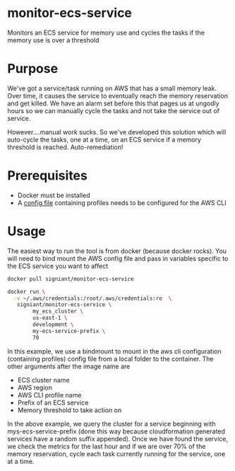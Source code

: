 # monitor-ecs-service
Monitors an ECS service for memory use and cycles the tasks if the memory use is over a threshold

# Purpose
We've got a service/task running on AWS that has a small memory leak.  Over time, it causes the service to eventually reach the memory reservation and get killed.  We have an alarm set before this that pages us at ungodly hours so we can manually cycle the tasks and not take the service out of service.

However....manual work sucks. So we've developed this solution which will auto-cycle the tasks, one at a time, on an ECS service if a memory threshold is reached.  Auto-remediation!


# Prerequisites
* Docker must be installed
* A [config file](http://docs.aws.amazon.com/cli/latest/userguide/cli-chap-getting-started.html) containing profiles needs to be configured for the AWS CLI

# Usage

The easiest way to run the tool is from docker (because docker rocks).  You will need to bind mount the AWS config file and pass in variables specific to the ECS service you want to affect

```bash
docker pull signiant/monitor-ecs-service
```

```bash
docker run \
  -v ~/.aws/credentials:/root/.aws/credentials:ro  \
   signiant/monitor-ecs-service \
        my_ecs_cluster \
        us-east-1 \
        development \
        my-ecs-service-prefix \
        70
```

In this example, we use a bindmount to mount in the aws cli configuration (containing profiles) config file from a local folder to the container.  The other arguments after the image name are

* ECS cluster name
* AWS region
* AWS CLI profile name
* Prefix of an ECS service
* Memory threshold to take action on

In the above example, we query the cluster for a service beginning with mys-ecs-service-prefix (done this way because cloudformation generated services have a random suffix appended).  Once we have found the service, we check the metrics for the last hour and if we are over 70% of the memory reservation, cycle each task currently running for the service, one at a time.
